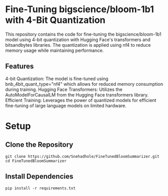 # Fine-Tuning bigscience/bloom-1b1 with 4-Bit Quantization

This repository contains the code for fine-tuning the bigscience/bloom-1b1 model using 4-bit quantization with Hugging Face's transformers and bitsandbytes libraries. The quantization is applied using nf4 to reduce memory usage while maintaining performance.

## Features
4-bit Quantization: The model is fine-tuned using bnb_4bit_quant_type="nf4" which allows for reduced memory consumption during training.
Hugging Face Transformers: Utilizes the AutoModelForCausalLM from the Hugging Face transformers library.
Efficient Training: Leverages the power of quantized models for efficient fine-tuning of large language models on limited hardware.

# Setup

## Clone the Repository
```
git clone https://github.com/Snehadhole/FineTunedBloomSummarizer.git
cd FineTunedBloomSummarizer
```
## Install Dependencies
```
pip install -r requirements.txt
```

